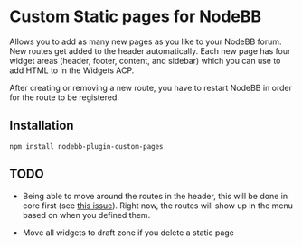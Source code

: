 # Custom Static pages for NodeBB

Allows you to add as many new pages as you like to your NodeBB forum. New routes get added to the header automatically. Each new page has four widget areas (header, footer, content, and sidebar) which you can use to add HTML to in the Widgets ACP.

After creating or removing a new route, you have to restart NodeBB in order for the route to be registered.

## Installation

    npm install nodebb-plugin-custom-pages

## TODO

* Being able to move around the routes in the header, this will be done in core first (see [this issue](https://github.com/NodeBB/NodeBB/issues/1481)). Right now, the routes will show up in the menu based on when you defined them.

* Move all widgets to draft zone if you delete a static page